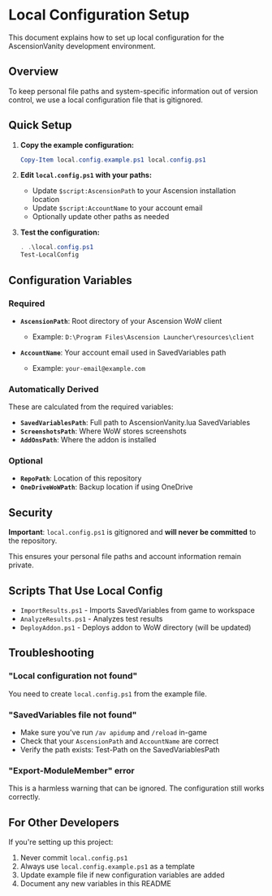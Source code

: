 # Local Configuration Setup

This document explains how to set up local configuration for the AscensionVanity development environment.

## Overview

To keep personal file paths and system-specific information out of version control, we use a local configuration file that is gitignored.

## Quick Setup

1. **Copy the example configuration:**
   ```powershell
   Copy-Item local.config.example.ps1 local.config.ps1
   ```

2. **Edit `local.config.ps1` with your paths:**
   - Update `$script:AscensionPath` to your Ascension installation location
   - Update `$script:AccountName` to your account email
   - Optionally update other paths as needed

3. **Test the configuration:**
   ```powershell
   . .\local.config.ps1
   Test-LocalConfig
   ```

## Configuration Variables

### Required

- **`AscensionPath`**: Root directory of your Ascension WoW client
  - Example: `D:\Program Files\Ascension Launcher\resources\client`

- **`AccountName`**: Your account email used in SavedVariables path
  - Example: `your-email@example.com`

### Automatically Derived

These are calculated from the required variables:

- **`SavedVariablesPath`**: Full path to AscensionVanity.lua SavedVariables
- **`ScreenshotsPath`**: Where WoW stores screenshots
- **`AddOnsPath`**: Where the addon is installed

### Optional

- **`RepoPath`**: Location of this repository
- **`OneDriveWoWPath`**: Backup location if using OneDrive

## Security

**Important**: `local.config.ps1` is gitignored and **will never be committed** to the repository.

This ensures your personal file paths and account information remain private.

## Scripts That Use Local Config

- `ImportResults.ps1` - Imports SavedVariables from game to workspace
- `AnalyzeResults.ps1` - Analyzes test results
- `DeployAddon.ps1` - Deploys addon to WoW directory (will be updated)

## Troubleshooting

### "Local configuration not found"
You need to create `local.config.ps1` from the example file.

### "SavedVariables file not found"
- Make sure you've run `/av apidump` and `/reload` in-game
- Check that your `AscensionPath` and `AccountName` are correct
- Verify the path exists: Test-Path on the SavedVariablesPath

### "Export-ModuleMember" error
This is a harmless warning that can be ignored. The configuration still works correctly.

## For Other Developers

If you're setting up this project:

1. Never commit `local.config.ps1`
2. Always use `local.config.example.ps1` as a template
3. Update example file if new configuration variables are added
4. Document any new variables in this README
